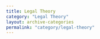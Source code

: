 ```yaml
---
title: Legal Theory
category: "Legal Theory"
layout: archive-categories
permalink: "category/legal-theory"
---
```

